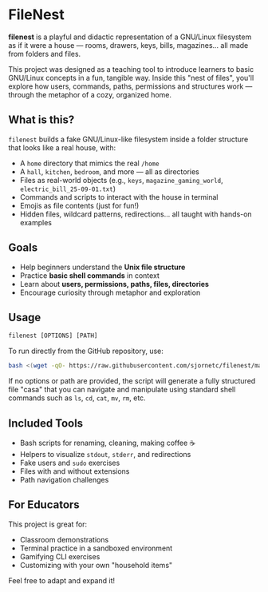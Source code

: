 # FileNest

**filenest** is a playful and didactic representation of a GNU/Linux filesystem as if it were a house — rooms, drawers, keys, bills, magazines... all made from folders and files.

This project was designed as a teaching tool to introduce learners to basic GNU/Linux concepts in a fun, tangible way. Inside this "nest of files", you'll explore how users, commands, paths, permissions and structures work — through the metaphor of a cozy, organized home.

## What is this?

`filenest` builds a fake GNU/Linux-like filesystem inside a folder structure that looks like a real house, with:

- A `home` directory that mimics the real `/home`
- A `hall`, `kitchen`, `bedroom`, and more — all as directories
- Files as real-world objects (e.g., `keys`, `magazine_gaming_world`, `electric_bill_25-09-01.txt`)
- Commands and scripts to interact with the house in terminal
- Emojis as file contents (just for fun!)
- Hidden files, wildcard patterns, redirections... all taught with hands-on examples

## Goals

- Help beginners understand the **Unix file structure**
- Practice **basic shell commands** in context
- Learn about **users, permissions, paths, files, directories**
- Encourage curiosity through metaphor and exploration

## Usage

```txt
filenest [OPTIONS] [PATH]
```

To run directly from the GitHub repository, use:

``` bash
bash <(wget -qO- https://raw.githubusercontent.com/sjornetc/filenest/main/run.sh) [OPTIONS] [PATH]
```

If no options or path are provided, the script will generate a fully structured file "casa" that you can navigate and manipulate using standard shell commands such as `ls`, `cd`, `cat`, `mv`, `rm`, etc.

## Included Tools

- Bash scripts for renaming, cleaning, making coffee ☕️
- Helpers to visualize `stdout`, `stderr`, and redirections
- Fake users and `sudo` exercises
- Files with and without extensions
- Path navigation challenges

## For Educators

This project is great for:

- Classroom demonstrations
- Terminal practice in a sandboxed environment
- Gamifying CLI exercises
- Customizing with your own "household items"

Feel free to adapt and expand it!
